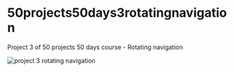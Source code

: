 # 50projects50days3rotatingnavigation
Project 3 of 50 projects 50 days course - Rotating navigation

![project 3 rotating navigation](https://user-images.githubusercontent.com/65378477/106211858-8501e680-621d-11eb-9001-e1c4afe1335f.jpg)

